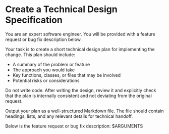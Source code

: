 # Create a Technical Design Specification

You are an expert software engineer. You will be provided with a feature request or bug fix description below.

Your task is to create a short technical design plan for implementing the change. This plan should include:

- A summary of the problem or feature
- The approach you would take
- Key functions, classes, or files that may be involved
- Potential risks or considerations

Do not write code.
After writing the design, review it and explicitly check that the plan is internally consistent and not deviating from the original request.

Output your plan as a well-structured Markdown file.
The file should contain headings, lists, and any relevant details for technical handoff.

Below is the feature request or bug fix description:
$ARGUMENTS
